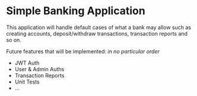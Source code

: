 # Simple Banking Application

This application will handle default cases of what a bank may allow such as creating accounts, deposit/withdraw transactions, transaction reports and so on.

Future features that will be implemented: *in no particular order*
  - JWT Auth
  - User & Admin Auths
  - Transaction Reports
  - Unit Tests
  - ...